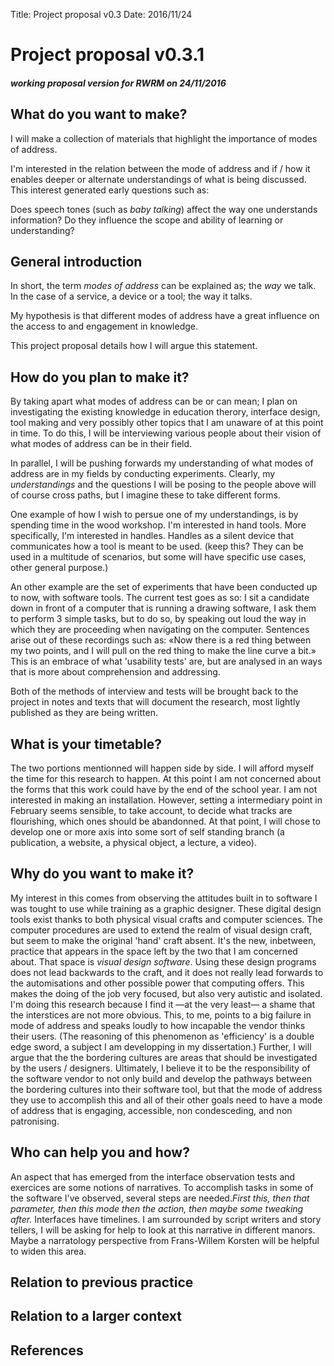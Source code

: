 Title: Project proposal v0.3
Date: 2016/11/24

# Project proposal v0.3.1
##### working proposal version for RWRM on 24/11/2016

## What do you want to make?
I will make a collection of materials that highlight the importance of modes of address.

I'm interested in the relation between the mode of address and if / how it enables deeper or alternate understandings of what is being discussed. This interest generated early questions such as:

Does speech tones (such as *baby talking*) affect the way one understands information? Do they influence the scope and ability of learning or understanding?


<!--
When people can not be in the same space to discuss a matter, other methods have to be put in place to enable transfers. The reasons people can not come together could be spaciality or scheduling, but more lightly is the situation of a service use.

I'm interested in the relation between the mode of address and if / how it enables deeper or alternate understanding of what is being discussed. How do *Baby talking* or condescending tones effect the way we process information?

Do objects make us do things certain ways? Why? Are there ways in which the makers of these items would not like us to use their product?

We've got a duty, haven't we, to communicate, in a way that is understandable, accessible, not condescending, and not patronising, why we believe that this is the wrong path for the world.
-->

## General introduction

In short, the term *modes of address* can be explained as; the *way* we talk. In the case of a service, a device or a tool; the way it talks.

My hypothesis is that different modes of address have a great influence on the access to and engagement in knowledge.

This project proposal details how I will argue this statement.


## How do you plan to make it?
By taking apart what modes of address can be or can mean; I plan on investigating the existing knowledge in education therory, interface design, tool making and very possibly other topics that I am unaware of at this point in time. To do this, I will be interviewing various people about their vision of what modes of address can be in their field.

In parallel, I will be pushing forwards my understanding of what modes of address are in my fields by conducting experiments. Clearly, my *understandings* and the questions I will be posing to the people above will of course cross paths, but I imagine these to take different forms.

One example of how I wish to persue one of my understandings, is by spending time in the wood workshop. I'm interested in hand tools. More specifically, I'm interested in handles. Handles as a silent device that communicates how a tool is meant to be used. (keep this? They can be used in a multitude of scenarios, but some will have specific use cases, other general purpose.)

An other example are the set of experiments that have been conducted up to now, with software tools. The current test goes as so: I sit a candidate down in front of a computer that is running a drawing software, I ask them to perform 3 simple tasks, but to do so, by speaking out loud the way in which they are proceeding when navigating on the computer. Sentences arise out of these recordings such as: «Now there is a red thing between my two points, and I will pull on the red thing to make the line curve a bit.» This is an embrace of what 'usability tests' are, but are analysed in an ways that is more about comprehension and addressing. 

Both of the methods of interview and tests will be brought back to the project in notes and texts that will document the research, most lightly published as they are being written.

## What is your timetable?
The two portions mentionned will happen side by side. I will afford myself the time for this research to happen. At this point I am not concerned about the forms that this work could have by the end of the school year. I am not interested in making an installation. However, setting a intermediary point in February seems sensible, to take account, to decide what tracks are flourishing, which ones should be abandonned. At that point, I will chose to develop one or more axis into some sort of self standing branch (a publication, a website, a physical object, a lecture, a video).

## Why do you want to make it?
My interest in this comes from observing the attitudes built in to software I was tought to use while training as a graphic designer. These digital design tools exist thanks to both physical visual crafts and computer sciences. The computer procedures are used to extend the realm of visual design craft, but seem to make the original 'hand' craft absent. It's the new, inbetween, practice that appears in the space left by the two that I am concerned about. That space is *visual design software*. Using these design programs does not lead backwards to the craft, and it does not really lead forwards to the automisations and other possible power that computing offers. This makes the doing of the job very focused, but also very autistic and isolated. I'm doing this research because I find it —at the very least— a shame that the interstices are not more obvious. This, to me, points to a big failure in mode of address and speaks loudly to how incapable the vendor thinks their users. (The reasoning of this phenomenon as 'efficiency' is a double edge sword, a subject I am developping in my dissertation.) Further, I will argue that the the bordering cultures are areas that should be investigated by the users / designers. Ultimately, I believe it to be the responsibility of the software vendor to not only build and develop the pathways between the bordering cultures into their software tool, but that the mode of address they use to accomplish this and all of their other goals need to have a mode of address that is engaging, accessible, non condesceding, and non patronising.

## Who can help you and how?
An aspect that has emerged from the interface observation tests and exercices are some notions of narratives. To accomplish tasks in some of the software I've observed, several steps are needed.*First this, then that parameter, then this mode then the action, then maybe some tweaking after.* Interfaces have timelines. I am surrounded by script writers and story tellers, I will be asking for help to look at this narrative in different manors. Maybe a narratology perspective from Frans-Willem Korsten will be helpful to widen this area.

## Relation to previous practice


## Relation to a larger context


## References
